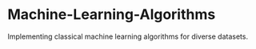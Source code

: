 # Machine-Learning-Algorithms
Implementing classical machine learning algorithms for diverse datasets.
